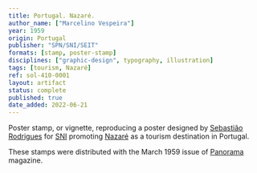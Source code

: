 ```yaml
---
title: Portugal. Nazaré.
author_name: ["Marcelino Vespeira"]
year: 1959
origin: Portugal
publisher: "SPN/SNI/SEIT"
formats: [stamp, poster-stamp]
disciplines: ["graphic-design", typography, illustration]
tags: [tourism, Nazaré]
ref: sol-410-0001
layout: artifact
status: complete
published: true
date_added: 2022-06-21
---
```


Poster stamp, or vignette, reproducing a poster designed by <a class="text cat-link author" href="/authors/Sebastião Rodrigues/">Sebastião Rodrigues</a> for <a class="text cat-link publisher" href="/publishers/SPN/SNI/SEIT/">SNI</a> promoting <a class="text cat-link tag" href="/tags/Nazaré/">Nazaré</a> as a tourism destination in Portugal.

These stamps were distributed with the March 1959 issue of <a class="text cat-link tag" href="/tags/Panorama/">Panorama</a> magazine.
